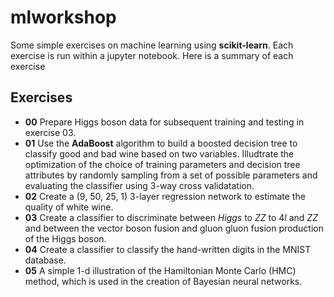 # mlworkshop
Some simple exercises on machine learning using __scikit-learn__. Each exercise is run within a jupyter notebook. Here is a summary of each exercise

## Exercises
  * __00__ Prepare Higgs boson data for subsequent training and testing in exercise 03.
  * __01__ Use the __AdaBoost__ algorithm to build a boosted decision tree to classify good and bad wine based on two variables. Illudtrate the optimization of the choice of training parameters and decision tree attributes by randomly sampling from a set of possible parameters and evaluating the classifier using 3-way cross validatation.
  * __02__ Create a (9, 50, 25, 1) 3-layer regression network to estimate the quality of white wine.
  * __03__ Create a classifier to discriminate between *Higgs* to *ZZ* to 4*l* and *ZZ* and between the vector boson fusion and gluon gluon fusion production of the Higgs boson.
  * __04__ Create a classifier to classify the hand-written digits in the MNIST database.
  * __05__ A simple 1-d illustration of the Hamiltonian Monte Carlo (HMC) method, which is used in the creation of Bayesian neural networks.
